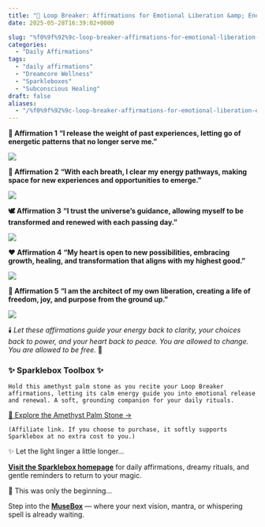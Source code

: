 ```yaml
---
title: "💜 Loop Breaker: Affirmations for Emotional Liberation &amp; Energetic Renewal"
date: 2025-05-28T16:39:02+0000

slug: "%f0%9f%92%9c-loop-breaker-affirmations-for-emotional-liberation-energetic-renewal"
categories:
  - "Daily Affirmations"
tags:
  - "daily affirmations"
  - "Dreamcore Wellness"
  - "Sparkleboxes"
  - "Subconscious Healing"
draft: false
aliases:
  - "/%f0%9f%92%9c-loop-breaker-affirmations-for-emotional-liberation-energetic-renewal/"
---
```

**💫 Affirmation 1**
**“I release the weight of past experiences, letting go of energetic patterns that no longer serve me.”**

![](/loop_1-1024x775.jpg)

**🌱 Affirmation 2**
**“With each breath, I clear my energy pathways, making space for new experiences and opportunities to emerge.”**

![](/loop-2-1024x775.jpg)

**🕊️ Affirmation 3**
**“I trust the universe’s guidance, allowing myself to be transformed and renewed with each passing day.”**

![](/loop_3-1024x775.jpg)

**❤️ Affirmation 4**
**“My heart is open to new possibilities, embracing growth, healing, and transformation that aligns with my highest good.”**

![](/loop_4-1024x775.jpg)

**💪 Affirmation 5**
**“I am the architect of my own liberation, creating a life of freedom, joy, and purpose from the ground up.”**

![](/loop-5-1024x775.jpg)

🕯️ *Let these affirmations guide your energy back to clarity, your choices back to power, and your heart back to peace. You are allowed to change. You are allowed to be free.* 💜

  ### ✨ Sparklebox Toolbox ✨

    Hold this amethyst palm stone as you recite your Loop Breaker affirmations, letting its calm energy guide you into emotional release and renewal. A soft, grounding companion for your daily rituals.

  [
    💜 Explore the Amethyst Palm Stone →
  ](https://amzn.to/4kqWhHW)

    (Affiliate link. If you choose to purchase, it softly supports Sparklebox at no extra cost to you.)

✨ Let the light linger a little longer...

[**Visit the Sparklebox homepage**](https://sparklebox.blog) for daily affirmations, dreamy rituals, and gentle reminders to return to your magic.

💭 This was only the beginning...

Step into the [**MuseBox**](https://sparklebox.blog/tag/musebox) — where your next vision, mantra, or whispering spell is already waiting.